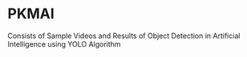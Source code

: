 # PKMAI

Consists of Sample Videos and Results of Object Detection in Artificial Intelligence using YOLO Algorithm
